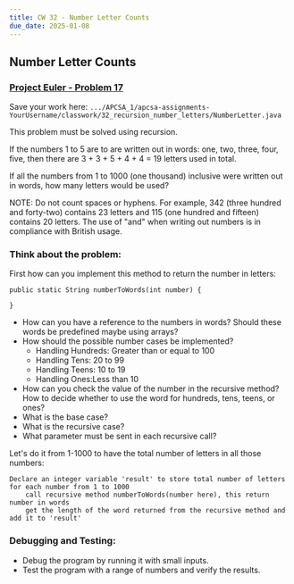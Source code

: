 ```yaml
---
title: CW 32 - Number Letter Counts
due_date: 2025-01-08
---
```


## Number Letter Counts  

### [Project Euler - Problem 17](https://projecteuler.net/problem=17)

Save your work here: `.../APCSA_1/apcsa-assignments-YourUsername/classwork/32_recursion_number_letters/NumberLetter.java`

This problem must be solved using recursion.

If the numbers 1 to 5 are to are written out in words: one, two, three, four, five, then there are 3 + 3 + 5 + 4 + 4 = 19 letters used in total.

If all the numbers from 1 to 1000 (one thousand) inclusive were written out in words, how many letters would be used?

NOTE: Do not count spaces or hyphens. For example, 342 (three hundred and forty-two) contains 23 letters and 115 (one hundred and fifteen) contains 20 letters. The use of "and" when writing out numbers is in compliance with British usage.

### Think about the problem:

First how can you implement this method to return the number in letters:

```
public static String numberToWords(int number) {

}
```

- How can you have a reference to the numbers in words? Should these words be predefined maybe using arrays?
- How should the possible number cases be implemented?
    - Handling Hundreds: Greater than or equal to 100
    - Handling Tens: 20 to 99
    - Handling Teens: 10 to 19
    - Handling Ones:Less than 10
- How can you check the value of the number in the recursive method? How to decide whether to use the word for hundreds, tens, teens, or ones?
- What is the base case?
- What is the recursive case?
- What parameter must be sent in each recursive call?


Let's do it from 1-1000 to have the total number of letters in all those numbers:

```
Declare an integer variable 'result' to store total number of letters
for each number from 1 to 1000
	call recursive method numberToWords(number here), this return number in words
	get the length of the word returned from the recursive method and add it to 'result'
 ```
 

### Debugging and Testing:

- Debug the program by running it with small inputs.
- Test the program with a range of numbers and verify the results.
